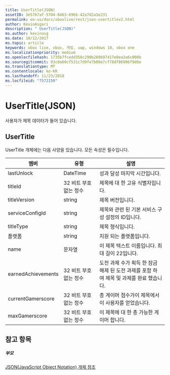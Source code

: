 ```yaml
---
title: UserTitle(JSON)
assetID: 3e5767af-5704-8463-696b-42a7d2a1e231
permalink: en-us/docs/xboxlive/rest/json-usertitlev2.html
author: KevinAsgari
description: " UserTitle(JSON)"
ms.author: kevinasg
ms.date: 10/12/2017
ms.topic: article
keywords: xbox live, xbox, 게임, uwp, windows 10, xbox one
ms.localizationpriority: medium
ms.openlocfilehash: 1735b7fcedd358c290b289b97417e0ea3a6c090b
ms.sourcegitcommit: 93c0a60cf531c7d9fe7b00e7cf78df86906f9d6e
ms.translationtype: MT
ms.contentlocale: ko-KR
ms.lasthandoff: 11/23/2018
ms.locfileid: "7572150"
---
```

# <a name="usertitle-json"></a>UserTitle(JSON)
사용자가 제목 데이터가 들어 있습니다. 
<a id="ID4EN"></a>

 
## <a name="usertitle"></a>UserTitle
 
UserTitle 개체에는 다음 사양을 있습니다. 모든 속성은 필수입니다.
 
| 멤버| 유형| 설명| 
| --- | --- | --- | 
| lastUnlock| DateTime| 성과 달성 마지막 시간입니다.| 
| titleId| 32 비트 부호 없는 정수| 제목에 대 한 고유 식별자입니다.| 
| titleVersion| string| 제목 버전입니다.| 
| serviceConfigId| string| 제목와 관련 된 기본 서비스 구성 설정의 ID입니다.| 
| titleType| string| 제목 형식입니다.| 
| 플랫폼| string| 지원 되는 플랫폼입니다.| 
| name| 문자열| 이 제목 텍스트 이름입니다. 최대 길이 22입니다.| 
| earnedAchievements| 32 비트 부호 없는 정수| 도전 과제 수가 획득 한 잠금 해제 된 도전 과제를 포함 하 여 제목 및 과제를 완료 했습니다.| 
| currentGamerscore| 32 비트 부호 없는 정수| 총 게이머 점수가이 제목에서이 사용자를 얻었습니다.| 
| maxGamerscore| 32 비트 부호 없는 정수| 이 제목에 대 한 총 가능한 게이머 합니다.| 
  
<a id="ID4EFE"></a>

 
## <a name="see-also"></a>참고 항목
 
<a id="ID4EHE"></a>

 
##### <a name="parent"></a>부모 

[JSON(JavaScript Object Notation) 개체 참조](atoc-xboxlivews-reference-json.md)

   